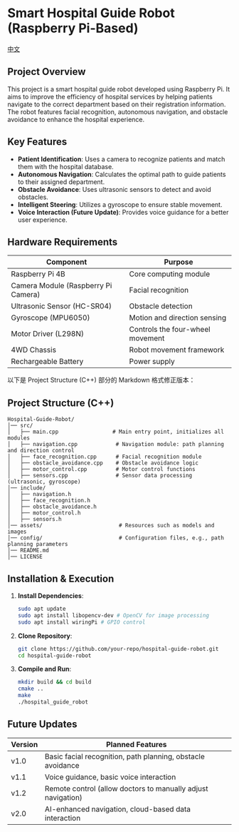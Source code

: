 # **Smart Hospital Guide Robot (Raspberry Pi-Based)**  

[中文](README_CN.md)  

## **Project Overview**  
This project is a smart hospital guide robot developed using Raspberry Pi. It aims to improve the efficiency of hospital services by helping patients navigate to the correct department based on their registration information. The robot features facial recognition, autonomous navigation, and obstacle avoidance to enhance the hospital experience.  

## **Key Features**  
- **Patient Identification**: Uses a camera to recognize patients and match them with the hospital database.  
- **Autonomous Navigation**: Calculates the optimal path to guide patients to their assigned department.  
- **Obstacle Avoidance**: Uses ultrasonic sensors to detect and avoid obstacles.  
- **Intelligent Steering**: Utilizes a gyroscope to ensure stable movement.  
- **Voice Interaction (Future Update)**: Provides voice guidance for a better user experience.  

## **Hardware Requirements**  
| **Component**         | **Purpose**                    |  
|----------------------|--------------------------------|  
| Raspberry Pi 4B     | Core computing module         |  
| Camera Module (Raspberry Pi Camera) | Facial recognition  |  
| Ultrasonic Sensor (HC-SR04) | Obstacle detection       |  
| Gyroscope (MPU6050) | Motion and direction sensing |  
| Motor Driver (L298N) | Controls the four-wheel movement |  
| 4WD Chassis        | Robot movement framework     |  
| Rechargeable Battery | Power supply                 |  

以下是 Project Structure (C++) 部分的 Markdown 格式修正版本：

## **Project Structure (C++)**  
```
Hospital-Guide-Robot/
│── src/
│   ├── main.cpp                 # Main entry point, initializes all modules
│   ├── navigation.cpp            # Navigation module: path planning and direction control
│   ├── face_recognition.cpp      # Facial recognition module
│   ├── obstacle_avoidance.cpp    # Obstacle avoidance logic
│   ├── motor_control.cpp         # Motor control functions
│   ├── sensors.cpp               # Sensor data processing (ultrasonic, gyroscope)
│── include/
│   ├── navigation.h
│   ├── face_recognition.h
│   ├── obstacle_avoidance.h
│   ├── motor_control.h
│   ├── sensors.h
│── assets/                        # Resources such as models and images
│── config/                        # Configuration files, e.g., path planning parameters
│── README.md
│── LICENSE
```

## **Installation & Execution**  
1. **Install Dependencies**:
    ```sh
    sudo apt update
    sudo apt install libopencv-dev # OpenCV for image processing
    sudo apt install wiringPi # GPIO control
    ```

2. **Clone Repository**:
    ```sh
    git clone https://github.com/your-repo/hospital-guide-robot.git
    cd hospital-guide-robot
    ```

3. **Compile and Run**:
    ```sh
    mkdir build && cd build
    cmake ..
    make
    ./hospital_guide_robot
    ```

## **Future Updates**  
| Version | Planned Features |  
|---------|-----------------|  
| v1.0    | Basic facial recognition, path planning, obstacle avoidance |  
| v1.1    | Voice guidance, basic voice interaction |  
| v1.2    | Remote control (allow doctors to manually adjust navigation) |  
| v2.0    | AI-enhanced navigation, cloud-based data interaction |  

